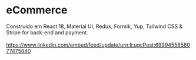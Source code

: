 # eCommerce
Construído em React 18, Material UI, Redux, Formik, Yup, Tailwind CSS & Stripe for back-end and payment.
<br>
<br>
https://www.linkedin.com/embed/feed/update/urn:li:ugcPost:6999455856077475840
